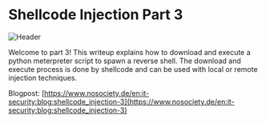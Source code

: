 # Shellcode Injection Part 3

![Header](shellcode-part-3-png "Header picture")

Welcome to part 3! This writeup explains how to download and execute a python meterpreter script to spawn a reverse shell. The download and execute process is done by shellcode and can be used with local or remote injection techniques.

Blogpost: [https://www.nosociety.de/en:it-security:blog:shellcode_injection-3](https://www.nosociety.de/en:it-security:blog:shellcode_injection-3)
